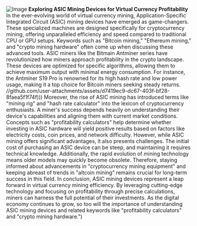 
![Image](https://github.com/user-attachments/assets/d7419ec9-dc67-403f-bf28-8faea5f1f74f)
**Exploring ASIC Mining Devices for Virtual Currency Profitability**
In the ever-evolving world of virtual currency mining, Application-Specific Integrated Circuit (ASIC) mining devices have emerged as game-changers. These specialized machines are designed specifically for cryptocurrency mining, offering unparalleled efficiency and speed compared to traditional CPU or GPU setups. Keywords such as "Bitcoin mining," "Ethereum mining," and "crypto mining hardware" often come up when discussing these advanced tools.
ASIC miners like the Bitmain Antminer series have revolutionized how miners approach profitability in the crypto landscape. These devices are optimized for specific algorithms, allowing them to achieve maximum output with minimal energy consumption. For instance, the Antminer S19 Pro is renowned for its high hash rate and low power usage, making it a top choice for Bitcoin miners seeking steady returns. 
 //github.com/user-attachments/assets/d7419ec9-dc67-403f-bf28-8faea5f1f74f)))
Moreover, the rise of ASIC mining has introduced terms like "mining rig" and "hash rate calculator" into the lexicon of cryptocurrency enthusiasts. A miner's success depends heavily on understanding their device's capabilities and aligning them with current market conditions. Concepts such as "profitability calculators" help determine whether investing in ASIC hardware will yield positive results based on factors like electricity costs, coin prices, and network difficulty.
However, while ASIC mining offers significant advantages, it also presents challenges. The initial cost of purchasing an ASIC device can be steep, and maintaining it requires technical knowledge. Additionally, the rapid evolution of mining technology means older models may quickly become obsolete. Therefore, staying informed about advancements in "cryptocurrency mining equipment" and keeping abreast of trends in "altcoin mining" remains crucial for long-term success in this field.
In conclusion, ASIC mining devices represent a leap forward in virtual currency mining efficiency. By leveraging cutting-edge technology and focusing on profitability through precise calculations, miners can harness the full potential of their investments. As the digital economy continues to grow, so too will the importance of understanding ASIC mining devices and related keywords like "profitability calculators" and "crypto mining hardware.")
